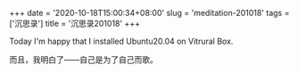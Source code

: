 +++
date = '2020-10-18T15:00:34+08:00'
slug = 'meditation-201018'
tags = ['沉思录']
title = '沉思录201018'
+++

Today I'm happy that I installed Ubuntu20.04 on Vitrural Box.

而且，我明白了——自己是为了自己而歌。
